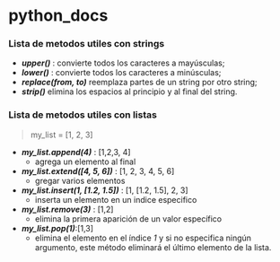 # python_docs

### Lista de metodos utiles con strings
- ***upper()*** : convierte todos los caracteres a mayúsculas;
- ***lower()*** : convierte todos los caracteres a minúsculas;
- ***replace(from, to)*** reemplaza partes de un string por otro string;
- ***strip()*** elimina los espacios al principio y al final del string.

### Lista de metodos utiles con listas
> my_list = [1, 2, 3]

- ***my_list.append(4)*** : [1,2,3, 4]
    - agrega un elemento al final
- ***my_list.extend([4, 5, 6])*** : [1, 2, 3, 4, 5, 6]
    - gregar varios elementos
- ***my_list.insert(1, [1.2, 1.5])*** : [1, [1.2, 1.5], 2, 3]
    - inserta un elemento en un indice especifico
- ***my_list.remove(3)*** : [1,2]
    - elimina la primera aparición de un valor específico
- ***my_list.pop(1)***:[1,3]
    -  elimina el elemento en el índice *1* y si no especifica ningún argumento, este método eliminará el último elemento de la lista. 

 
